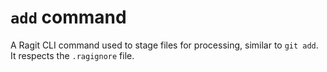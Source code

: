 # `add` command

A Ragit CLI command used to stage files for processing, similar to `git add`. It respects the `.ragignore` file.